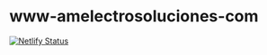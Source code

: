 # www-amelectrosoluciones-com
[![Netlify Status](https://api.netlify.com/api/v1/badges/87fa7702-36f0-4f1c-9ff6-7d5aa408ae4d/deploy-status)](https://app.netlify.com/sites/www-amelectrosoluciones-com/deploys)
